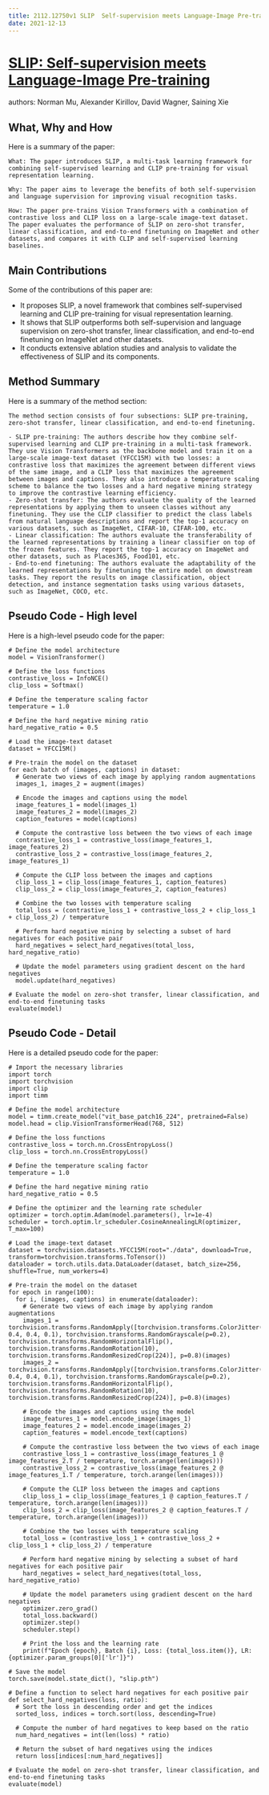 ```yaml
---
title: 2112.12750v1 SLIP  Self-supervision meets Language-Image Pre-training
date: 2021-12-13
---
```


# [SLIP: Self-supervision meets Language-Image Pre-training](http://arxiv.org/abs/2112.12750v1)

authors: Norman Mu, Alexander Kirillov, David Wagner, Saining Xie


## What, Why and How

[1]: https://arxiv.org/pdf/2112.12750v1.pdf "Abstract arXiv:2112.12750v1 [cs.CV] 23 Dec 2021"
[2]: https://arxiv.org/abs/2112.12750v1 "SLIP: Self-supervision meets Language-Image Pre-training"
[3]: http://export.arxiv.org/abs/2112.12750 "[2112.12750] SLIP: Self-supervision meets Language-Image Pre-training"

Here is a summary of the paper:

```
What: The paper introduces SLIP, a multi-task learning framework for combining self-supervised learning and CLIP pre-training for visual representation learning.

Why: The paper aims to leverage the benefits of both self-supervision and language supervision for improving visual recognition tasks.

How: The paper pre-trains Vision Transformers with a combination of contrastive loss and CLIP loss on a large-scale image-text dataset. The paper evaluates the performance of SLIP on zero-shot transfer, linear classification, and end-to-end finetuning on ImageNet and other datasets, and compares it with CLIP and self-supervised learning baselines.
```

## Main Contributions

[1]: https://arxiv.org/pdf/2112.12750v1.pdf "Abstract arXiv:2112.12750v1 [cs.CV] 23 Dec 2021"
[2]: https://arxiv.org/abs/2112.12750v1 "SLIP: Self-supervision meets Language-Image Pre-training"
[3]: http://export.arxiv.org/abs/2112.12750 "[2112.12750] SLIP: Self-supervision meets Language-Image Pre-training"

Some of the contributions of this paper are:

- It proposes SLIP, a novel framework that combines self-supervised learning and CLIP pre-training for visual representation learning.
- It shows that SLIP outperforms both self-supervision and language supervision on zero-shot transfer, linear classification, and end-to-end finetuning on ImageNet and other datasets.
- It conducts extensive ablation studies and analysis to validate the effectiveness of SLIP and its components.

## Method Summary

[1]: https://arxiv.org/pdf/2112.12750v1.pdf "Abstract arXiv:2112.12750v1 [cs.CV] 23 Dec 2021"
[2]: https://arxiv.org/abs/2112.12750v1 "SLIP: Self-supervision meets Language-Image Pre-training"
[3]: http://export.arxiv.org/abs/2112.12750 "[2112.12750] SLIP: Self-supervision meets Language-Image Pre-training"

Here is a summary of the method section:

```
The method section consists of four subsections: SLIP pre-training, zero-shot transfer, linear classification, and end-to-end finetuning.

- SLIP pre-training: The authors describe how they combine self-supervised learning and CLIP pre-training in a multi-task framework. They use Vision Transformers as the backbone model and train it on a large-scale image-text dataset (YFCC15M) with two losses: a contrastive loss that maximizes the agreement between different views of the same image, and a CLIP loss that maximizes the agreement between images and captions. They also introduce a temperature scaling scheme to balance the two losses and a hard negative mining strategy to improve the contrastive learning efficiency.
- Zero-shot transfer: The authors evaluate the quality of the learned representations by applying them to unseen classes without any finetuning. They use the CLIP classifier to predict the class labels from natural language descriptions and report the top-1 accuracy on various datasets, such as ImageNet, CIFAR-10, CIFAR-100, etc.
- Linear classification: The authors evaluate the transferability of the learned representations by training a linear classifier on top of the frozen features. They report the top-1 accuracy on ImageNet and other datasets, such as Places365, Food101, etc.
- End-to-end finetuning: The authors evaluate the adaptability of the learned representations by finetuning the entire model on downstream tasks. They report the results on image classification, object detection, and instance segmentation tasks using various datasets, such as ImageNet, COCO, etc.
```

## Pseudo Code - High level

[1]: https://arxiv.org/pdf/2112.12750v1.pdf "Abstract arXiv:2112.12750v1 [cs.CV] 23 Dec 2021"
[2]: https://arxiv.org/abs/2112.12750v1 "SLIP: Self-supervision meets Language-Image Pre-training"
[3]: http://export.arxiv.org/abs/2112.12750 "[2112.12750] SLIP: Self-supervision meets Language-Image Pre-training"

Here is a high-level pseudo code for the paper:

```
# Define the model architecture
model = VisionTransformer()

# Define the loss functions
contrastive_loss = InfoNCE()
clip_loss = Softmax()

# Define the temperature scaling factor
temperature = 1.0

# Define the hard negative mining ratio
hard_negative_ratio = 0.5

# Load the image-text dataset
dataset = YFCC15M()

# Pre-train the model on the dataset
for each batch of (images, captions) in dataset:
  # Generate two views of each image by applying random augmentations
  images_1, images_2 = augment(images)

  # Encode the images and captions using the model
  image_features_1 = model(images_1)
  image_features_2 = model(images_2)
  caption_features = model(captions)

  # Compute the contrastive loss between the two views of each image
  contrastive_loss_1 = contrastive_loss(image_features_1, image_features_2)
  contrastive_loss_2 = contrastive_loss(image_features_2, image_features_1)

  # Compute the CLIP loss between the images and captions
  clip_loss_1 = clip_loss(image_features_1, caption_features)
  clip_loss_2 = clip_loss(image_features_2, caption_features)

  # Combine the two losses with temperature scaling
  total_loss = (contrastive_loss_1 + contrastive_loss_2 + clip_loss_1 + clip_loss_2) / temperature

  # Perform hard negative mining by selecting a subset of hard negatives for each positive pair
  hard_negatives = select_hard_negatives(total_loss, hard_negative_ratio)

  # Update the model parameters using gradient descent on the hard negatives
  model.update(hard_negatives)

# Evaluate the model on zero-shot transfer, linear classification, and end-to-end finetuning tasks
evaluate(model)
```

## Pseudo Code - Detail

[1]: https://arxiv.org/pdf/2112.12750v1.pdf "Abstract arXiv:2112.12750v1 [cs.CV] 23 Dec 2021"
[2]: https://arxiv.org/abs/2112.12750v1 "SLIP: Self-supervision meets Language-Image Pre-training"
[3]: http://export.arxiv.org/abs/2112.12750 "[2112.12750] SLIP: Self-supervision meets Language-Image Pre-training"

Here is a detailed pseudo code for the paper:

```
# Import the necessary libraries
import torch
import torchvision
import clip
import timm

# Define the model architecture
model = timm.create_model("vit_base_patch16_224", pretrained=False)
model.head = clip.VisionTransformerHead(768, 512)

# Define the loss functions
contrastive_loss = torch.nn.CrossEntropyLoss()
clip_loss = torch.nn.CrossEntropyLoss()

# Define the temperature scaling factor
temperature = 1.0

# Define the hard negative mining ratio
hard_negative_ratio = 0.5

# Define the optimizer and the learning rate scheduler
optimizer = torch.optim.Adam(model.parameters(), lr=1e-4)
scheduler = torch.optim.lr_scheduler.CosineAnnealingLR(optimizer, T_max=100)

# Load the image-text dataset
dataset = torchvision.datasets.YFCC15M(root="./data", download=True, transform=torchvision.transforms.ToTensor())
dataloader = torch.utils.data.DataLoader(dataset, batch_size=256, shuffle=True, num_workers=4)

# Pre-train the model on the dataset
for epoch in range(100):
  for i, (images, captions) in enumerate(dataloader):
    # Generate two views of each image by applying random augmentations
    images_1 = torchvision.transforms.RandomApply([torchvision.transforms.ColorJitter(0.4, 0.4, 0.4, 0.1), torchvision.transforms.RandomGrayscale(p=0.2), torchvision.transforms.RandomHorizontalFlip(), torchvision.transforms.RandomRotation(10), torchvision.transforms.RandomResizedCrop(224)], p=0.8)(images)
    images_2 = torchvision.transforms.RandomApply([torchvision.transforms.ColorJitter(0.4, 0.4, 0.4, 0.1), torchvision.transforms.RandomGrayscale(p=0.2), torchvision.transforms.RandomHorizontalFlip(), torchvision.transforms.RandomRotation(10), torchvision.transforms.RandomResizedCrop(224)], p=0.8)(images)

    # Encode the images and captions using the model
    image_features_1 = model.encode_image(images_1)
    image_features_2 = model.encode_image(images_2)
    caption_features = model.encode_text(captions)

    # Compute the contrastive loss between the two views of each image
    contrastive_loss_1 = contrastive_loss(image_features_1 @ image_features_2.T / temperature, torch.arange(len(images)))
    contrastive_loss_2 = contrastive_loss(image_features_2 @ image_features_1.T / temperature, torch.arange(len(images)))

    # Compute the CLIP loss between the images and captions
    clip_loss_1 = clip_loss(image_features_1 @ caption_features.T / temperature, torch.arange(len(images)))
    clip_loss_2 = clip_loss(image_features_2 @ caption_features.T / temperature, torch.arange(len(images)))

    # Combine the two losses with temperature scaling
    total_loss = (contrastive_loss_1 + contrastive_loss_2 + clip_loss_1 + clip_loss_2) / temperature

    # Perform hard negative mining by selecting a subset of hard negatives for each positive pair
    hard_negatives = select_hard_negatives(total_loss, hard_negative_ratio)

    # Update the model parameters using gradient descent on the hard negatives
    optimizer.zero_grad()
    total_loss.backward()
    optimizer.step()
    scheduler.step()

    # Print the loss and the learning rate
    print(f"Epoch {epoch}, Batch {i}, Loss: {total_loss.item()}, LR: {optimizer.param_groups[0]['lr']}")

# Save the model
torch.save(model.state_dict(), "slip.pth")

# Define a function to select hard negatives for each positive pair
def select_hard_negatives(loss, ratio):
  # Sort the loss in descending order and get the indices
  sorted_loss, indices = torch.sort(loss, descending=True)

  # Compute the number of hard negatives to keep based on the ratio
  num_hard_negatives = int(len(loss) * ratio)

  # Return the subset of hard negatives using the indices
  return loss[indices[:num_hard_negatives]]

# Evaluate the model on zero-shot transfer, linear classification, and end-to-end finetuning tasks
evaluate(model)
```